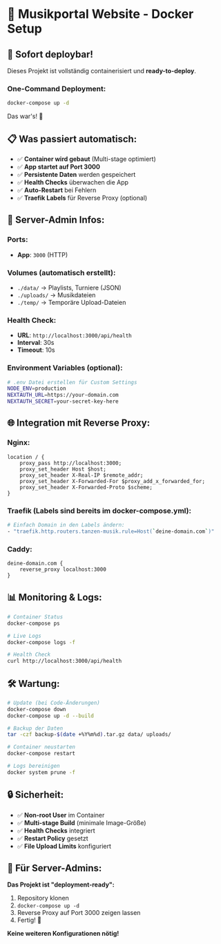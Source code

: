 # 🎵 Musikportal Website - Docker Setup

## 🚀 Sofort deploybar!

Dieses Projekt ist vollständig containerisiert und **ready-to-deploy**.

### One-Command Deployment:

```bash
docker-compose up -d
```

Das war's! 🎉

## 📋 Was passiert automatisch:

- ✅ **Container wird gebaut** (Multi-stage optimiert)
- ✅ **App startet auf Port 3000**
- ✅ **Persistente Daten** werden gespeichert
- ✅ **Health Checks** überwachen die App
- ✅ **Auto-Restart** bei Fehlern
- ✅ **Traefik Labels** für Reverse Proxy (optional)

## 🔧 Server-Admin Infos:

### Ports:
- **App**: `3000` (HTTP)

### Volumes (automatisch erstellt):
- `./data/` → Playlists, Turniere (JSON)
- `./uploads/` → Musikdateien  
- `./temp/` → Temporäre Upload-Dateien

### Health Check:
- **URL**: `http://localhost:3000/api/health`
- **Interval**: 30s
- **Timeout**: 10s

### Environment Variables (optional):
```bash
# .env Datei erstellen für Custom Settings
NODE_ENV=production
NEXTAUTH_URL=https://your-domain.com
NEXTAUTH_SECRET=your-secret-key-here
```

## 🌐 Integration mit Reverse Proxy:

### Nginx:
```nginx
location / {
    proxy_pass http://localhost:3000;
    proxy_set_header Host $host;
    proxy_set_header X-Real-IP $remote_addr;
    proxy_set_header X-Forwarded-For $proxy_add_x_forwarded_for;
    proxy_set_header X-Forwarded-Proto $scheme;
}
```

### Traefik (Labels sind bereits im docker-compose.yml):
```bash
# Einfach Domain in den Labels ändern:
- "traefik.http.routers.tanzen-musik.rule=Host(`deine-domain.com`)"
```

### Caddy:
```caddy
deine-domain.com {
    reverse_proxy localhost:3000
}
```

## 📊 Monitoring & Logs:

```bash
# Container Status
docker-compose ps

# Live Logs
docker-compose logs -f

# Health Check
curl http://localhost:3000/api/health
```

## 🛠️ Wartung:

```bash
# Update (bei Code-Änderungen)
docker-compose down
docker-compose up -d --build

# Backup der Daten
tar -czf backup-$(date +%Y%m%d).tar.gz data/ uploads/

# Container neustarten
docker-compose restart

# Logs bereinigen
docker system prune -f
```

## 🔒 Sicherheit:

- ✅ **Non-root User** im Container
- ✅ **Multi-stage Build** (minimale Image-Größe)
- ✅ **Health Checks** integriert
- ✅ **Restart Policy** gesetzt
- ✅ **File Upload Limits** konfiguriert

## 🎯 Für Server-Admins:

**Das Projekt ist "deployment-ready":**

1. Repository klonen
2. `docker-compose up -d`
3. Reverse Proxy auf Port 3000 zeigen lassen
4. Fertig! 🎉

**Keine weiteren Konfigurationen nötig!**
